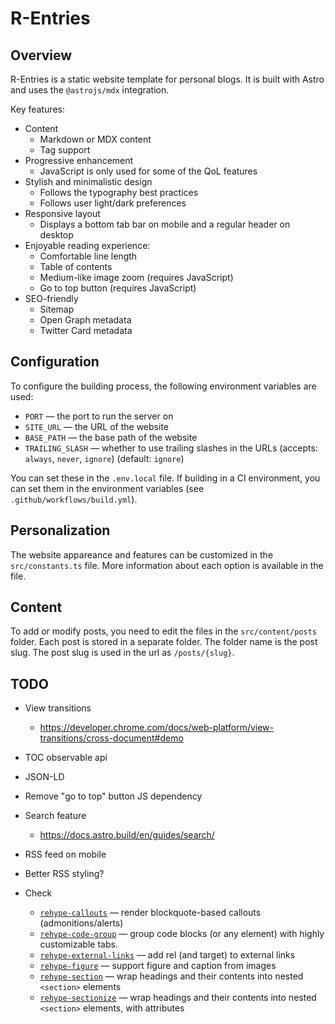 # R-Entries

## Overview

R-Entries is a static website template for personal blogs.
It is built with Astro and uses the `@astrojs/mdx` integration.

Key features:

- Content
  - Markdown or MDX content
  - Tag support
- Progressive enhancement
  - JavaScript is only used for some of the QoL features
- Stylish and minimalistic design
  - Follows the typography best practices
  - Follows user light/dark preferences
- Responsive layout
  - Displays a bottom tab bar on mobile and a regular header on desktop
- Enjoyable reading experience:
  - Comfortable line length
  - Table of contents
  - Medium-like image zoom (requires JavaScript)
  - Go to top button (requires JavaScript)
- SEO-friendly
  - Sitemap
  - Open Graph metadata
  - Twitter Card metadata

## Configuration

To configure the building process, the following environment variables are used:

- `PORT` — the port to run the server on
- `SITE_URL` — the URL of the website
- `BASE_PATH` — the base path of the website
- `TRAILING_SLASH` — whether to use trailing slashes in the URLs (accepts: `always`, `never`, `ignore`) (default: `ignore`)

You can set these in the `.env.local` file.
If building in a CI environment, you can set them in the environment variables (see `.github/workflows/build.yml`).

## Personalization

The website appareance and features can be customized in the `src/constants.ts` file.
More information about each option is available in the file.

## Content

To add or modify posts, you need to edit the files in the `src/content/posts` folder.
Each post is stored in a separate folder.
The folder name is the post slug.
The post slug is used in the url as `/posts/{slug}`.

## TODO

- View transitions
  - https://developer.chrome.com/docs/web-platform/view-transitions/cross-document#demo
- TOC observable api
- JSON-LD
- Remove "go to top" button JS dependency
- Search feature
  - https://docs.astro.build/en/guides/search/
- RSS feed on mobile
- Better RSS styling?

- Check
  - [`rehype-callouts`](https://github.com/lin-stephanie/rehype-callouts) — render blockquote-based callouts (admonitions/alerts)
  - [`rehype-code-group`](https://github.com/ITZSHOAIB/rehype-code-group) — group code blocks (or any element) with highly customizable tabs.
  - [`rehype-external-links`](https://github.com/rehypejs/rehype-external-links) — add rel (and target) to external links
  - [`rehype-figure`](https://github.com/josestg/rehype-figure) — support figure and caption from images
  - [`rehype-section`](https://github.com/agentofuser/rehype-section) — wrap headings and their contents into nested `<section>` elements
  - [`rehype-sectionize`](https://github.com/hbsnow/rehype-sectionize) — wrap headings and their contents into nested `<section>` elements, with attributes
